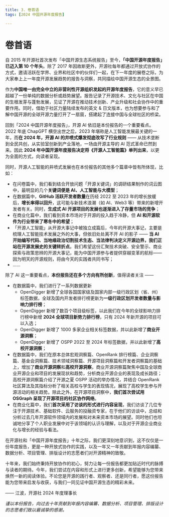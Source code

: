 ```yaml
---
title: 3. 卷首语
tags: [2024 中国开源年度报告]

---
```


# 卷首语

自 2015 年开源社首次发布「中国开源生态系统报告」至今，**「中国开源年度报告」已迈入第 10 个年头**。除了 2017 年因故断更外，开源社每年都通过开放式协作的方式，邀请活跃在学界、业界和社区中的伙伴们一起，在下一年度的展卷之际，为大家奉上上一年度开源发展趋势的报告与洞察，共同描绘中国开源生态的全景图。

作为**中国唯一由完全中立的非营利性开源组织发起的开源年度报告**，它的意义早已超越了一份单纯的数据分析或趋势展望。报告记录了开源技术、文化与社区在中国的生根发芽与蓬勃发展，见证了开源在推动技术创新、产业升级和社会协作中的重要作用。同时，借助于社区力量陆续发布的英文 & 日文版本，也为想要参与和了解中国开源的全球开源力量打开了一扇窗，搭建起了连接中国与全球社区的桥梁。

回到「2024 中国开源年度报告」，开源 AI 依旧是本份报告的一个重要看点。2022 年底 ChapGPT 横空出世之后，2023 年堪称是人工智能发展最关键的一年，而**在 2024 年，开源 AI 的井喷式爆发彻底改写了行业规则** —— 从技术垄断到全民共创，从实验室创新到产业落地，一场由开源主导的 AI 范式革命已然到来。因此 **2024 年中国开源年度报告决定将《开源人工智能篇》单列出来**，以更为全面的方式，向读者呈现。

同时，开源人工智能的井喷式发展也在本份报告的其他多个篇章中皆有所体现，比如：
- 在问卷篇中，我们看到结合开放问题「开源关键词」的调研结果制作的词云图中，最明显的几个**关键词便是 AI、人工智能与大模型**；
- 在数据篇中，**GitHub 活跃开发者数量**在历经 2022 至 2023 年的增长放缓后，**增长率得以回升**，这可能与新技术浪潮（如 AI、Web3 等）带来的新增开发者有关。同时，**生成式 AI 开源项目的发展也逐渐进入了存量市场的竞争**；
- 在商业化篇中，我们看到资本市场对于开源的投入趋于冷静，但 **AI 和开源软件为行业带来了寒冬中的希望**；
- 「开源人工智能」从开源大事记中被独立成篇后，今年的开源大事记，主要是梳理人工智能技术发展之外的大事，但依旧处处离不开 AI 的影子 —— **当 AI 开始编写代码、当地缘政治切割技术生态、当法律判决定义开源边界，我们正站在开源发展史的关键转折点**。我们希望这份汇聚技术突破、安全警示、商业探索与政策思辨的开源大事记，能为中国开源参与者提供穿越变革的航标——因为明天的开源规则，将由今天的实践者共同书写；
- ……

除了 AI 这一重要看点，**本份报告还在多个方向有所创新**，值得读者关注 ——

- 在数据篇中，我们进行了一系列数据更新
    - OpenDigger 新增了全球各国国家级及国家内部一级行政区划（省、州）标签数据，全球及国内开发者排行榜更新为**一级行政区划开发者数量与影响力排行榜**；
    - OpenDigger 新增了数百个项目级标签，以此我们在今年的全球影响力排行榜中新增 **2024 全球项目新势力排行榜**，只有 2024 年新开源的项目可以入选；
    - OpenDigger 新增了 1000 多家企业相关标签数据，并以此新增了**商业开源洞察**；
    - OpenDigger 新增了 OSPP 2022 至 2024 年标签数据，并以此新增了**高校开源洞察**；
- 在数据篇中，我们在原本总体宏观洞察篇、OpenRank 排行榜篇、企业洞察篇、基金会洞察篇、技术领域洞察篇、开源项目洞察篇和开发者洞察篇的基础上，增加了**商业开源洞察**和**高校开源洞察**，商业开源洞察篇聚焦中国及全球商业开源企业和项目的发展现状和趋势，分析商业开源企业的表现及成长路径；高校开源洞察篇介绍了开源之夏 OSPP 活动的举办情况，并结合 OpenRank 社区算法及其指标分析了相关高校与学生的表现情况，展现了高校学生参与开源活动的相关趋势。除此之外，在开源项目洞察中，**我们首次尝试用 OSGraph 呈现了开源项目的社区协作网络**。 
- 在商业化篇中，我们**首次采用了访谈的形式进行内容呈现**，我们访谈了几位专注于开源技术、基础软件、云服务的投融资专家，在于他们的访谈中，总结和分析过去几年开源软件领域内的发展和对未来资本市场的展望。同时他们也坦诚地分享了个人职业发展中对于该领域的认识与理解，以及对于开源企业商业化与增长的经验与看法。

在开源社和「中国开源年度报告」十年之际，我们更深刻地意识到，这不仅仅是一份年度报告，更是一种开放式协作的实践，以及一年又一年贡献到年报内容编纂、数据分析、项目管理、排版设计的志愿者们对开源精神的致敬。

十年来，我们始终秉持开放协作的初心，努力让每一份报告都更加贴近时代的脉搏与读者的期待。今年，我们尝试在内容和形式上进行更多创新，希望能够为您带来焕然一新的阅读体验。不论您是开源的践行者、观察者、还是同行者，愿这份报告能为您带来启发与收获，与我们一同见证中国开源生态的精彩未来。

—— 江波，开源社 2024 年度理事长

*谨以本份报告，向过去十年贡献到年报内容编纂、数据分析、项目管理、排版设计的志愿者们致以最诚挚的感谢。*